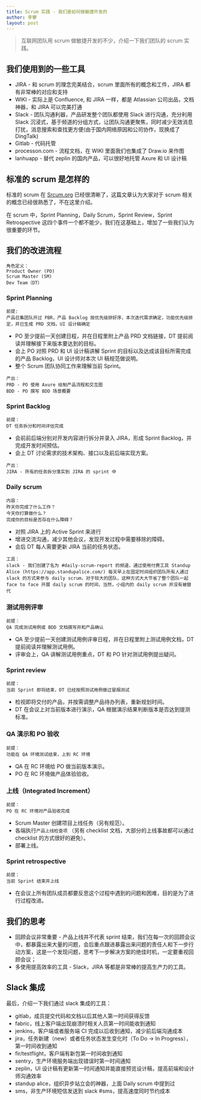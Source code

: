```yaml
---
title: Scrum 实践 - 我们是如何做敏捷开发的
author: 李攀
layout: post
---
```


> 互联网团队用 scrum 做敏捷开发的不少，介绍一下我们团队的 scrum 实践。






## 我们使用到的一些工具

- JIRA - 和 scrum 的理念完美结合，scrum 里面所有的概念和工件，JIRA 都有非常棒的对应和支持
- WIKI - 实际上是 Confluence, 和 JIRA 一样，都是 Atlassian 公司出品，文档神器，和 JIRA 可以完美打通
- Slack - 团队沟通利器，产品研发整个团队都使用 Slack 进行沟通，充分利用 Slack 沉浸式，基于频道的分组方式，让团队沟通更聚焦，同时减少无效消息打扰，消息搜索和查找更方便(由于国内网络原因和公司协作，现换成了 DingTalk)
- Gitlab - 代码托管
- processon.com - 流程文档，在 WIKI 里面我们也集成了 Draw.io 来作图
- lanhuapp - 替代 zeplin 的国内产品，可以很好地托管 Axure 和 UI 设计稿



## 标准的 scrum 是怎样的
标准的 scrum 在 [Srcum.org](https://www.scrum.org/resources/what-is-scrum) 已经很清晰了，这篇文章认为大家对于 scrum 相关的概念已经很熟悉了，不在这里介绍。

在 scrum 中，Sprint Planning，Daily Scrum，Sprint Review，Sprint Retrospective 这四个事件一个都不能少，我们在这基础上，增加了一些我们认为很重要的环节。




## 我们的改进流程
```
角色定义：
Product Owner (PO)
Scrum Master (SM)
Dev Team（DT）
```

### Sprint Planning
```
前提:
产品召集团队开过 PBR，产品 Backlog 按优先级排好序，本次迭代需求确定，功能优先级排定，并已生成 PRD 文档，UI 设计稿确定
```
- PO 至少提前一天创建日程，并在日程里附上产品 PRD 文档链接，DT 提前阅读并理解接下来版本要达到的目标。
- 会上 PO 对照 PRD 和 UI 设计稿讲解 Sprint 的目标以及达成该目标所需完成的产品 Backlog，UI 设计师对本次 UI 稿规范做说明。
- 整个 Scrum 团队协同工作来理解当前 Sprint。

```
产出：
PRD - PO 使用 Axure 绘制产品流程和交互图
BDD - PO 撰写 BDD 场景概要
```

### Sprint Backlog
```
前提：
DT 任务拆分和时间评估完成
```
- 会前前后端分别对开发内容进行拆分并录入 JIRA，形成 Sprint Backlog，并完成开发时间预估。
- 会上 DT 讨论需求的技术架构、接口以及前后端实现方案。

```
产出：
JIRA - 所有的任务拆分落实到 JIRA 的 sprint 中
```

### Daily scrum
```
内容：
昨天你完成了什么工作？
今天你打算做什么？
完成你的目标是否存在什么障碍？
```
- 对照 JIRA 上的 Active Sprint 来进行
- 增进交流沟通，减少其他会议，发现开发过程中需要移除的障碍。
- 会后 DT 每人需要更新 JIRA 当前的任务状态。

```
工具：
slack - 我们创建了名为 #daily-scrum-report 的频道，通过使用付费工具 Standup Alice (https://app.standupalice.com/) 每天早上在固定时间组织团队所有人通过 slack 的方式来参与 daily scrum，对于较大的团队，这种方式大大节省了整个团队一起 face to face 开展 daily scrum 的时间，当然，小组内的 daily scrum 并没有被替代
```

### 测试用例评审
```
前提：
QA 完成测试用例或 BDD 文档撰写并和产品确认
```
- QA 至少提前一天创建测试用例评审日程，并在日程里附上测试用例文档，DT 提前阅读并理解测试用例。
- 评审会上，QA 讲解测试用例重点，DT 和 PO 针对测试用例提出疑问。

### Sprint review
```
前提：
当前 Sprint 即将结束，DT 已经按照测试用例做过冒烟测试
```
- 检视即将交付的产品，并按需调整产品待办列表，重新规划时间。
- DT 在会议上对当前版本进行演示，QA 根据演示结果判断版本是否达到提测标准。

### QA 演示和 PO 验收

``````
前提：
功能在 QA 环境测试结束，上到 RC 环境
``````

- QA 在 RC 环境给 PO 做当前版本演示。
- PO 在 RC 环境做产品体验验收。

### 上线（Integrated Increment）
``````
前提：
PO 在 RC 环境对产品验收完成
``````

- Scrum Master 创建项目上线任务（另有规范）。
- 各端执行`产品上线检查项` （另有 checklist 文档，大部分的上线事故都可以通过 checklist 的方式很好的避免）。
- 部署上线。

### Sprint retrospective
```
前提：
当前 Sprint 结束并上线
```
- 在会议上所有团队成员都要反思这个过程中遇到的问题和困难，目的是为了进行过程改进。




## 我们的思考
- 回顾会议非常重要 - 产品上线并不代表 sprint 结束，我们在每一次的回顾会议中，都暴露出来大量的问题，会后重点跟进暴露出来问题的责任人和下一步行动方案，这是一个发现问题，思考下一步解决方案的绝佳时机，一定要重视回顾会议；
- 多使用提高效率的工具 - Slack，JIRA 等都是非常棒的提高生产力的工具。




## Slack 集成

最后，介绍一下我们通过 slack 集成的工具：

- gitlab，成员提交代码和文档以后其他人第一时间获得反馈
- fabric，线上客户端出现崩溃时相关人员第一时间能收到通知
- jenkins，客户端或者服务端 CI 完成以后收到通知，减少前后端沟通成本
- jira，任务新建（new）或者任务状态发生变化时（To Do -> In Progress），第一时间收到通知
- fir/testflight，客户端有新包第一时间收到通知
- sentry，生产环境服务端出现错误时第一时间通知
- zeplin，UI 设计稿有更新第一时间通知并能直接预览设计稿，提高前端和设计师沟通效率
- standup alice，组织异步站立会的神器，上面 Daily scrum 中提到过
- sms，非生产环境短信发送到 slack #sms，提高速度同时节约成本
